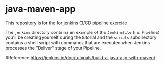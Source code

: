 # java-maven-app

This repository is for the for jenkins CI/CD pipeline exercide

The `jenkins` directory contains an example of the `Jenkinsfile` (i.e. Pipeline)
you'll be creating yourself during the tutorial and the `scripts` subdirectory
contains a shell script with commands that are executed when Jenkins processes
the "Deliver" stage of your Pipeline.


#Reference
https://jenkins.io/doc/tutorials/build-a-java-app-with-maven/
